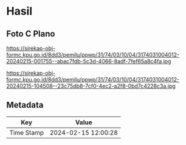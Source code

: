 # Hasil

## Foto C Plano

https://sirekap-obj-formc.kpu.go.id/8dd3/pemilu/ppwp/31/74/03/10/04/3174031004012-20240215-001755--abac7fdb-5c3d-4066-8adf-7fef65a8c4fa.jpg

https://sirekap-obj-formc.kpu.go.id/8dd3/pemilu/ppwp/31/74/03/10/04/3174031004012-20240215-104508--23c75db8-7cf0-4ec2-a2f8-0bd7c4228c3a.jpg


## Metadata

| Key        | Value               |
| ---------- | ------------------- |
| Time Stamp | 2024-02-15 12:00:28 |



